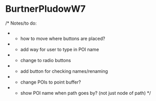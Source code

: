 # BurtnerPludowW7

/* Notes/to do:
 * - how to move where buttons are placed?
 * - add way for user to type in POI name
 * - change to radio buttons
 * - add button for checking names/renaming
 * - change POIs to point buffer?
 * - show POI name when path goes by? (not just node of path)
 */
